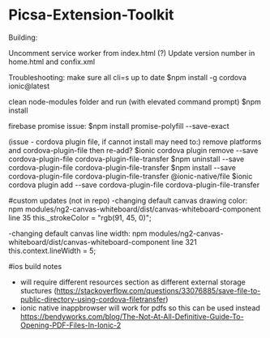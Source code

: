 # Picsa-Extension-Toolkit


Building:

Uncomment service worker from index.html (?)
Update version number in home.html and confix.xml



Troubleshooting:
make sure all cli=s up to date
$npm install -g cordova ionic@latest

clean node-modules folder and run (with elevated command prompt)
$npm install 

firebase promise issue:
$npm install promise-polyfill --save-exact

(issue - cordova plugin file, if cannot install may need to:)
remove platforms and cordova-plugin-file then re-add?
$ionic cordova plugin remove --save cordova-plugin-file cordova-plugin-file-transfer
$npm uninstall --save cordova-plugin-file cordova-plugin-file-transfer
$npm install --save cordova-plugin-file cordova-plugin-file-transfer @ionic-native/file
$ionic cordova plugin add --save cordova-plugin-file cordova-plugin-file-transfer


#custom updates (not in repo)
-changing default canvas drawing color:
npm modules/ng2-canvas-whiteboard/dist/canvas-whiteboard-component
line 35
this._strokeColor = "rgb(91, 45, 0)";

-changing default canvas line width:
npm modules/ng2-canvas-whiteboard/dist/canvas-whiteboard-component
line 321
this.context.lineWidth = 5;

#ios build notes
- will require different resources section as different external storage stuctures
(https://stackoverflow.com/questions/33076885/save-file-to-public-directory-using-cordova-filetransfer)
- ionic native inappbrowser will work for pdfs so this can be used instead
https://bendyworks.com/blog/The-Not-At-All-Definitive-Guide-To-Opening-PDF-Files-In-Ionic-2